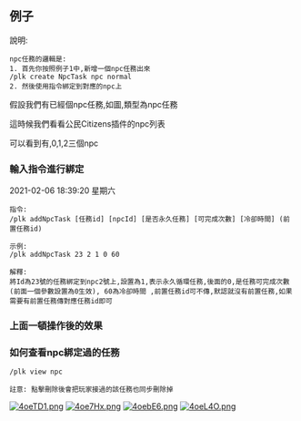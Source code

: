 ## 例子
說明:
```
npc任務的邏輯是:
1. 首先你按照例子1中,新增一個npc任務出來
/plk create NpcTask npc normal
2. 然後使用指令綁定到對應的npc上
```
假設我們有已經個npc任務,如圖,類型為npc任務

這時候我們看看公民Citizens插件的npc列表

可以看到有,0,1,2三個npc

### 輸入指令進行綁定
2021-02-06 18:39:20 星期六
```
指令: 
/plk addNpcTask [任務id] [npcId] [是否永久任務] [可完成次數] [冷卻時間] (前置任務id)

示例: 
/plk addNpcTask 23 2 1 0 60

解釋:
將Id為23號的任務綁定到npc2號上,設置為1,表示永久循環任務,後面的0,是任務可完成次數(前面一個參數設置為0生效), 60為冷卻時間 ,前置任務id可不傳,默認就沒有前置任務,如果需要有前置任務傳對應任務id即可
```

### 上面一頓操作後的效果

### 如何查看npc綁定過的任務
```
/plk view npc

註意: 點擊刪除後會把玩家接過的該任務也同步刪除掉
```

[![4oeTD1.png](https://z3.ax1x.com/2021/09/30/4oeTD1.png)](https://imgtu.com/i/4oeTD1)
[![4oe7Hx.png](https://z3.ax1x.com/2021/09/30/4oe7Hx.png)](https://imgtu.com/i/4oe7Hx)
[![4oebE6.png](https://z3.ax1x.com/2021/09/30/4oebE6.png)](https://imgtu.com/i/4oebE6)
[![4oeL4O.png](https://z3.ax1x.com/2021/09/30/4oeL4O.png)](https://imgtu.com/i/4oeL4O)

